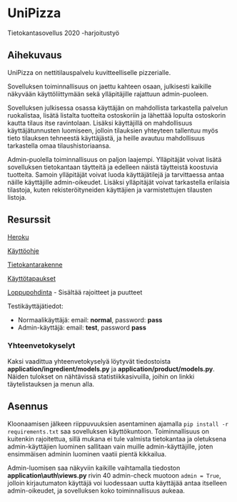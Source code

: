 # UniPizza
Tietokantasovellus 2020 -harjoitustyö

## Aihekuvaus

UniPizza on nettitilauspalvelu kuvitteelliselle pizzerialle.

Sovelluksen toiminnallisuus on jaettu kahteen osaan, julkisesti kaikille näkyvään käyttöliittymään sekä ylläpitäjille rajattuun admin-puoleen.

Sovelluksen julkisessa osassa käyttäjän on mahdollista tarkastella palvelun ruokalistaa, lisätä listalta tuotteita ostoskoriin ja lähettää lopulta ostoskorin kautta tilaus itse ravintolaan. Lisäksi käyttäjillä on mahdollisuus käyttäjätunnusten luomiseen, jolloin tilauksien yhteyteen tallentuu myös tieto tilauksen tehneestä käyttäjästä, ja heille avautuu mahdollisuus tarkastella omaa tilaushistoriaansa.

Admin-puolella toiminnallisuus on paljon laajempi. Ylläpitäjät voivat lisätä sovelluksen tietokantaan täytteitä ja edelleen näistä täytteistä koostuvia tuotteita. Samoin ylläpitäjät voivat luoda käyttäjätilejä ja tarvittaessa antaa näille käyttäjille admin-oikeudet. Lisäksi ylläpitäjät voivat tarkastella erilaisia tilastoja, kuten rekisteröityneiden käyttäjien ja varmistettujen tilausten listoja.

## Resurssit

[Heroku](https://unipizza.herokuapp.com/)

[Käyttöohje](https://github.com/vapsolon/UniPizza/blob/master/docut/Käyttöohje.md)

[Tietokantarakenne](https://vapsolon.github.io/UniPizza/docut/Tietokantarakenne.md)

[Käyttötapaukset](https://github.com/vapsolon/UniPizza/blob/master/docut/K%C3%A4ytt%C3%B6tapaukset.md)

[Loppupohdinta](https://github.com/vapsolon/UniPizza/blob/master/docut/Loppupohdinta.md) - Sisältää rajoitteet ja puutteet

Testikäyttäjätiedot:

* Normaalikäyttäjä: email: **normal**, password: **pass**
* Admin-käyttäjä: email: **test**, password **pass**

### Yhteenvetokyselyt
Kaksi vaadittua yhteenvetokyselyä löytyvät tiedostoista **application/ingredient/models.py** ja **application/product/models.py**. Näiden tulokset on nähtävissä statistiikkasivuilla, joihin on linkki täytelistauksen ja menun alla.

## Asennus

Kloonaamisen jälkeen riippuvuuksien asentaminen ajamalla ```pip install -r requirements.txt``` saa sovelluksen käyttökuntoon. Toiminnallisuus on kuitenkin rajoitettua, sillä mukana ei tule valmista tietokantaa ja oletuksena admin-käyttäjien luominen sallitaan vain muille admin-käyttäjille, joten ensimmäisen adminin luominen vaatii pientä kikkailua.

Admin-luomisen saa näkyviin kaikille vaihtamalla tiedoston **application\auth\views.py** rivin 40 admin-check muotoon ```admin = True```, jolloin kirjautumaton käyttäjä voi luodessaan uutta käyttäjää antaa itselleen admin-oikeudet, ja sovelluksen koko toiminnallisuus aukeaa.